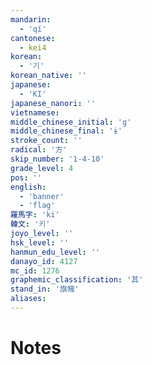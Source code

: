 ```yaml
---
mandarin:
  - 'qí'
cantonese:
  - kei4
korean:
  - '기'
korean_native: ''
japanese:
  - 'KI'
japanese_nanori: ''
vietnamese:
middle_chinese_initial: 'g'
middle_chinese_final: 'ɨ'
stroke_count: ''
radical: '方'
skip_number: '1-4-10'
grade_level: 4
pos: ''
english:
  - 'banner'
  - 'flag'
羅馬字: 'ki'
韓文: '키'
joyo_level: ''
hsk_level: ''
hanmun_edu_level: ''
danayo_id: 4127
mc_id: 1276
graphemic_classification: '其'
stand_in: '旗幟'
aliases:
---
```


# Notes

